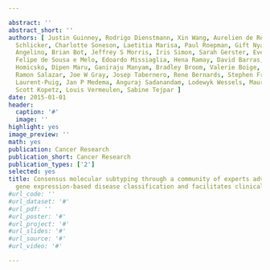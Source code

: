 ```yaml
---

abstract: ''
abstract_short: ''
authors: [ Justin Guinney, Rodrigo Dienstmann, Xin Wang, Aurelien de Reynies, Andreas
  Schlicker, Charlotte Soneson, Laetitia Marisa, Paul Roepman, Gift Nyamundanda, Paolo
  Angelino, Brian Bot, Jeffrey S Morris, Iris Simon, Sarah Gerster, Evelyn Fessler,
  Felipe de Sousa e Melo, Edoardo Missiaglia, Hena Ramay, David Barras, Krisztian
  Homicsko, Dipen Maru, Ganiraju Manyam, Bradley Broom, Valerie Boige, Ted Laderas,
  Ramon Salazar, Joe W Gray, Josep Tabernero, Rene Bernards, Stephen Friend, Pierre
  Laurent-Puig, Jan P Medema, Anguraj Sadanandam, Lodewyk Wessels, Mauro Delorenzi,
  Scott Kopetz, Louis Vermeulen, Sabine Tejpar ]
date: 2015-01-01
header:
  caption: '#'
  image: ''
highlight: yes
image_preview: ''
math: yes
publication: Cancer Research
publication_short: Cancer Research
publication_types: ['2']
selected: yes
title: Consensus molecular subtyping through a community of experts advances unsupervised
  gene expression-based disease classification and facilitates clinical translation
#url_code: ''
#url_dataset: '#'
#url_pdf: ''
#url_poster: '#'
#url_project: '#'
#url_slides: '#'
#url_source: '#'
#url_video: '#'

---
```

